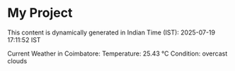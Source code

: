 # My Project

This content is dynamically generated in Indian Time (IST): 2025-07-19 17:11:52 IST


Current Weather in Coimbatore:
Temperature: 25.43 °C
Condition: overcast clouds
